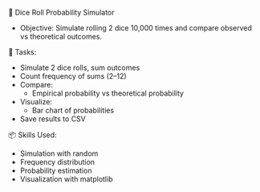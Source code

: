 🎲 Dice Roll Probability Simulator
- Objective: Simulate rolling 2 dice 10,000 times and compare observed vs theoretical outcomes.

🔧 Tasks:
- Simulate 2 dice rolls, sum outcomes
- Count frequency of sums (2–12)
- Compare:
    - Empirical probability vs theoretical probability
- Visualize:
    - Bar chart of probabilities
- Save results to CSV

📦 Skills Used:
- Simulation with random
- Frequency distribution
- Probability estimation
- Visualization with matplotlib